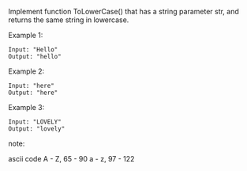 Implement function ToLowerCase() that has a string parameter str, and returns the same string in lowercase.

Example 1:
```
Input: "Hello"
Output: "hello"
```

Example 2:
```
Input: "here"
Output: "here"
```

Example 3:
```
Input: "LOVELY"
Output: "lovely"
```

note:

ascii code
A - Z, 65 - 90
a - z, 97 - 122
